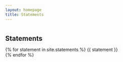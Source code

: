 ```yaml
---
layout: homepage
title: Statements
---
```

<h1 id="statements"></h1>
<h2 style="margin: 40px 0px 10px;">Statements</h2>

{% for statement in site.statements %}
  {{ statement }} <br>
{% endfor %}
